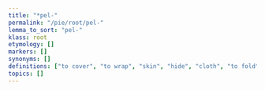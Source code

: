 ```yaml
---
title: "*pel-"
permalink: "/pie/root/pel-"
lemma_to_sort: "pel-"
klass: root
etymology: []
markers: []
synonyms: []
definitions: ["to cover", "to wrap", "skin", "hide", "cloth", "to fold", "to beat", "push", "drive", "flour", "dust", "alternative reconstruction of *pelH- (“pale", "gray”)"]
topics: []
---
```

